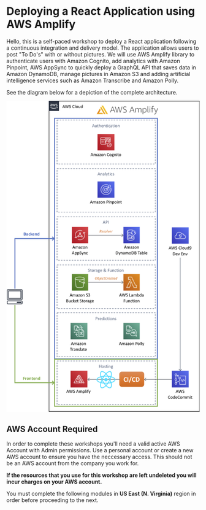 # Deploying a React Application using AWS Amplify

Hello, this is a self-paced workshop to deploy a React application following a continuous integration and delivery model. The application allows users to post "To Do's" with or without pictures. We will use AWS Amplify library to authenticate users with Amazon Cognito, add analytics with Amazon Pinpoint, AWS AppSync to quickly deploy a GraphQL API that saves data in Amazon DynamoDB, manage pictures in Amazon S3 and adding artificial intelligence services such as Amazon Transcribe and Amazon Polly.

See the diagram below for a depiction of the complete architecture.

![Deploying a React Application using AWS Amplify](images/diagram-architecture.png)

## AWS Account Required

In order to complete these workshops you'll need a valid active AWS Account with Admin permissions. Use a personal account or create a new AWS account to ensure you have the neccessary access. This should not be an AWS account from the company you work for.

**If the resources that you use for this workshop are left undeleted you will incur charges on your AWS account.**

You must complete the following modules in **US East (N. Virginia)** region in order before proceeding to the next.